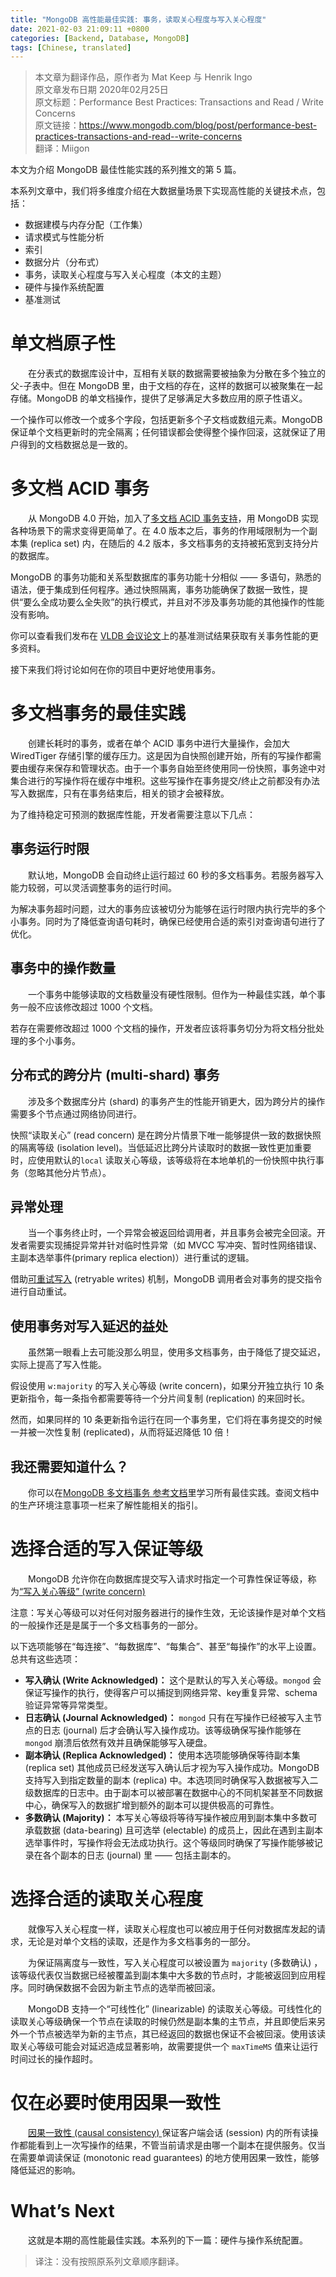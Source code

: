 ```yaml
---
title: "MongoDB 高性能最佳实践: 事务，读取关心程度与写入关心程度"
date: 2021-02-03 21:09:11 +0800
categories: [Backend, Database, MongoDB]
tags: [Chinese, translated]
---
```


> 本文章为翻译作品，原作者为 Mat Keep 与 Henrik Ingo  
> 原文章发布日期 2020年02月25日  
> 原文标题：Performance Best Practices: Transactions and Read / Write Concerns  
> 原文链接：https://www.mongodb.com/blog/post/performance-best-practices-transactions-and-read--write-concerns  
> 翻译：Miigon

本文为介绍 MongoDB 最佳性能实践的系列推文的第 5 篇。

本系列文章中，我们将多维度介绍在大数据量场景下实现高性能的关键技术点，包括：

* 数据建模与内存分配（工作集）
* 请求模式与性能分析
* 索引
* 数据分片（分布式）
* 事务，读取关心程度与写入关心程度（本文的主题）
* 硬件与操作系统配置
* 基准测试

# 单文档原子性

　　在分表式的数据库设计中，互相有关联的数据需要被抽象为分散在多个独立的父-子表中。但在 MongoDB 里，由于文档的存在，这样的数据可以被聚集在一起存储。MongoDB 的单文档操作，提供了足够满足大多数应用的原子性语义。

一个操作可以修改一个或多个字段，包括更新多个子文档或数组元素。MongoDB 保证单个文档更新时的完全隔离；任何错误都会使得整个操作回滚，这就保证了用户得到的文档数据总是一致的。

# 多文档 ACID 事务

　　从 MongoDB 4.0 开始，加入了[多文档 ACID 事务支持](https://www.mongodb.com/transactions)，用 MongoDB 实现各种场景下的需求变得更简单了。在 4.0 版本之后，事务的作用域限制为一个副本集 (replica set) 内，在随后的 4.2 版本，多文档事务的支持被拓宽到支持分片的数据库。

MongoDB 的事务功能和关系型数据库的事务功能十分相似 —— 多语句，熟悉的语法，便于集成到任何程序。通过快照隔离，事务功能确保了数据一致性，提供“要么全成功要么全失败”的执行模式，并且对不涉及事务功能的其他操作的性能没有影响。

你可以查看我们发布在 [VLDB 会议论文](https://webassets.mongodb.com/MongoDB_TPCC_VLDB.pdf)上的基准测试结果获取有关事务性能的更多资料。

接下来我们将讨论如何在你的项目中更好地使用事务。

# 多文档事务的最佳实践

　　创建长耗时的事务，或者在单个 ACID 事务中进行大量操作，会加大 WiredTiger 存储引擎的缓存压力。这是因为自快照创建开始，所有的写操作都需要由缓存来保存和管理状态。由于一个事务自始至终使用同一份快照，事务途中对集合进行的写操作将在缓存中堆积。这些写操作在事务提交/终止之前都没有办法写入数据库，只有在事务结束后，相关的锁才会被释放。

为了维持稳定可预测的数据库性能，开发者需要注意以下几点：

## 事务运行时限

　　默认地，MongoDB 会自动终止运行超过 60 秒的多文档事务。若服务器写入能力较弱，可以灵活调整事务的运行时间。

为解决事务超时问题，过大的事务应该被切分为能够在运行时限内执行完毕的多个小事务。同时为了降低查询语句耗时，确保已经使用合适的索引对查询语句进行了优化。

## 事务中的操作数量

　　一个事务中能够读取的文档数量没有硬性限制。但作为一种最佳实践，单个事务一般不应该修改超过 1000 个文档。

若存在需要修改超过 1000 个文档的操作，开发者应该将事务切分为将文档分批处理的多个小事务。

## 分布式的跨分片 (multi-shard) 事务

　　涉及多个数据库分片 (shard) 的事务产生的性能开销更大，因为跨分片的操作需要多个节点通过网络协同进行。

快照“读取关心” (read concern) 是在跨分片情景下唯一能够提供一致的数据快照的隔离等级 (isolation level)。当低延迟比跨分片读取时的数据一致性更加重要时，应使用默认的`local` 读取关心等级，该等级将在本地单机的一份快照中执行事务（忽略其他分片节点）。

## 异常处理

　　当一个事务终止时，一个异常会被返回给调用者，并且事务会被完全回滚。开发者需要实现捕捉异常并针对临时性异常（如 MVCC 写冲突、暂时性网络错误、主副本选举事件(primary replica election)）进行重试的逻辑。

借助[可重试写入](https://docs.mongodb.com/manual/core/retryable-writes/index.html) (retryable writes) 机制，MongoDB 调用者会对事务的提交指令进行自动重试。

## 使用事务对写入延迟的益处

　　虽然第一眼看上去可能没那么明显，使用多文档事务，由于降低了提交延迟，实际上提高了写入性能。

假设使用 `w:majority` 的写入关心等级 (write concern)，如果分开独立执行 10 条更新指令，每一条指令都需要等待一个分片间复制 (replication) 的来回时长。

然而，如果同样的 10 条更新指令运行在同一个事务里，它们将在事务提交的时候一并被一次性复制 (replicated)，从而将延迟降低 10 倍！

## 我还需要知道什么？

　　你可以在[MongoDB 多文档事务 参考文档](https://docs.mongodb.com/master/core/transactions/)里学习所有最佳实践。查阅文档中的生产环境注意事项一栏来了解性能相关的指引。

# 选择合适的写入保证等级

　　MongoDB 允许你在向数据库提交写入请求时指定一个可靠性保证等级，称为[“写入关心等级” (write concern)](https://docs.mongodb.com/manual/reference/write-concern/)

注意：写关心等级可以对任何对服务器进行的操作生效，无论该操作是对单个文档的一般操作还是是属于一个多文档事务的一部分。

以下选项能够在“每连接”、“每数据库”、“每集合”、甚至“每操作”的水平上设置。总共有这些选项：

* __写入确认 (Write Acknowledged)：__ 这个是默认的写入关心等级。`mongod` 会保证写操作的执行，使得客户可以捕捉到网络异常、key重复异常、schema验证异常等异常类型。
* __日志确认 (Journal Acknowledged)：__ `mongod` 只有在写操作已经被写入主节点的日志 (journal) 后才会确认写入操作成功。该等级确保写操作能够在 `mongod` 崩溃后依然有效并且确保能够写入硬盘。
* __副本确认 (Replica Acknowledged)：__ 使用本选项能够确保等待副本集 (replica set) 其他成员已经发送写入确认后才视为写入操作成功。MongoDB 支持写入到指定数量的副本 (replica) 中。本选项同时确保写入数据被写入二级数据库的日志中。由于副本可以被部署在数据中心的不同机架甚至不同数据中心，确保写入的数据扩增到额外的副本可以提供极高的可靠性。
* __多数确认 (Majority)：__ 本写关心等级将等待写操作被应用到副本集中多数可承载数据 (data-bearing) 且可选举 (electable) 的成员上，因此在遇到主副本选举事件时，写操作将会无法成功执行。这个等级同时确保了写操作能够被记录在各个副本的日志 (journal) 里 —— 包括主副本的。


# 选择合适的读取关心程度

　　就像写入关心程度一样，读取关心程度也可以被应用于任何对数据库发起的请求，无论是对单个文档的读取，还是作为多文档事务的一部分。

　　为保证隔离度与一致性，写入关心程度可以被设置为 `majority` (多数确认) ，该等级代表仅当数据已经被覆盖到副本集中大多数的节点时，才能被返回到应用程序。同时确保数据不会因为新主节点的选举而被回滚。

　　MongoDB 支持一个“可线性化” (linearizable) 的读取关心等级。可线性化的读取关心等级确保一个节点在读取的时候仍然是副本集的主节点，并且即使后来另外一个节点被选举为新的主节点，其已经返回的数据也保证不会被回滚。使用该读取关心等级可能会对延迟造成显著影响，故需要提供一个 `maxTimeMS` 值来让运行时间过长的操作超时。

# 仅在必要时使用因果一致性

　　[因果一致性 (causal consistency) ](https://docs.mongodb.com/manual/core/read-isolation-consistency-recency/#causal-consistency)保证客户端会话 (session) 内的所有读操作都能看到上一次写操作的结果，不管当前请求是由哪一个副本在提供服务。仅当在需要单调读保证 (monotonic read guarantees) 的地方使用因果一致性，能够降低延迟的影响。

# What’s Next

　　这就是本期的高性能最佳实践。本系列的下一篇：硬件与操作系统配置。

> 译注：没有按照原系列文章顺序翻译。